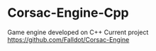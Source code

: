 # Corsac-Engine-Cpp
Game engine developed on C++
Current project https://github.com/Falldot/Corsac-Engine
